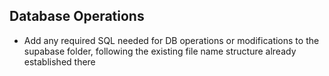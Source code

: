 ## Database Operations
- Add any required SQL needed for DB operations or modifications to the supabase folder, following the existing file name structure already established there